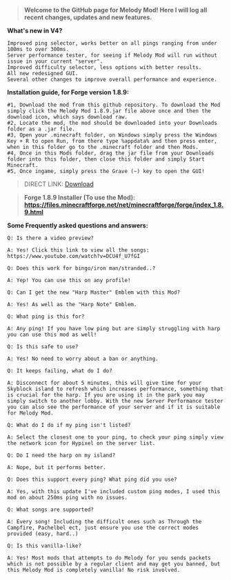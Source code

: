 > **Welcome to the GitHub page for Melody Mod! Here I will log all recent changes, updates and new features.** 

**What's new in V4?**

    Improved ping selector, works better on all pings ranging from under 100ms to over 300ms.
    Server performance tester, for seeing if Melody Mod will run without issue in your current "server".
    Improved difficulty selector, less options with better results.
    All new redesigned GUI.
    Several other changes to improve overall performance and experience.

**Installation guide, for Forge version 1.8.9:**

    #1, Download the mod from this github repository. To download the Mod simply click the Melody Mod 1.8.9.jar file above once and then the download icon, which says download raw.
    #2, Locate the mod, the mod should be downloaded into your Downloads folder as a .jar file.
    #3, Open your .minecraft folder, on Windows simply press the Windows Key + R to open Run, from there type %appdata% and then press enter, when in this folder go to the .minecraft folder and then Mods.
    #4, Once in this Mods folder, drag the jar file from your Downloads folder into this folder, then close this folder and simply Start Minecraft.
    #5, Once ingame, simply press the Grave (~) key to open the GUI!
> DIRECT LINK: [Download](https://github.com/hawksL/Melody/raw/main/Melody%20Mod%20(1.8.9).jar)

> **Forge 1.8.9 Installer (To use the Mod): https://files.minecraftforge.net/net/minecraftforge/forge/index_1.8.9.html**

**Some Frequently asked questions and answers:**

    Q: Is there a video preview?

    A: Yes! Click this link to view all the songs: https://www.youtube.com/watch?v=DCU4f_U7fGI

    Q: Does this work for bingo/iron man/stranded..?

    A: Yep! You can use this on any profile!

    Q: Can I get the new "Harp Master" Emblem with this Mod?

    A: Yes! As well as the "Harp Note" Emblem.

    Q: What ping is this for?

    A: Any ping! If you have low ping but are simply struggling with harp you can use this mod as well!

    Q: Is this safe to use?

    A: Yes! No need to worry about a ban or anything.

    Q: It keeps failing, what do I do?

    A: Disconnect for about 5 minutes, this will give time for your Skyblock island to refresh which increases performance, something that is crucial for the harp. If you are using it in the park you may simply switch to another lobby. With the new Server Performance tester you can also see the performance of your server and if it is suitable for Melody Mod.

    Q: What do I do if my ping isn't listed?

    A: Select the closest one to your ping, to check your ping simply view the network icon for Hypixel on the server list.

    Q: Do I need the harp on my island?

    A: Nope, but it performs better.

    Q: Does this support every ping? What ping did you use?

    A: Yes, with this update I've included custom ping modes, I used this mod on about 250ms ping with no issues.

    Q: What songs are supported?

    A: Every song! Including the difficult ones such as Through the Campfire, Pachelbel ect, just ensure you use the correct modes provided (easy, hard..)

    Q: Is this vanilla-like?

    A: Yes! Most mods that attempts to do Melody for you sends packets which is not possible by a regular client and may get you banned, but this Melody Mod is completely vanilla! No risk involved.
